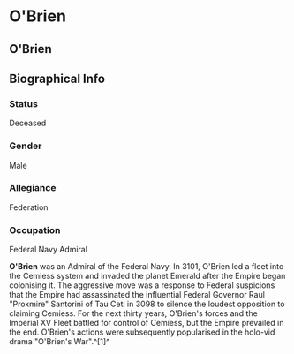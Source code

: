 # O'Brien
## O'Brien

		

## Biographical Info

### Status

Deceased

### Gender

Male

### Allegiance

Federation

### Occupation

Federal Navy Admiral

**O'Brien** was an Admiral of the Federal Navy. In 3101, O'Brien led a fleet into the Cemiess system and invaded the planet Emerald after the Empire began colonising it. The aggressive move was a response to Federal suspicions that the Empire had assassinated the influential Federal Governor Raul "Proxmire" Santorini of Tau Ceti in 3098 to silence the loudest opposition to claiming Cemiess. For the next thirty years, O'Brien's forces and the Imperial XV Fleet battled for control of Cemiess, but the Empire prevailed in the end. O'Brien's actions were subsequently popularised in the holo-vid drama "O'Brien's War".^[1]^
